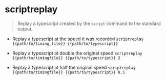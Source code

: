 # scriptreplay
> Replay a typescript created by the `script` command to the standard output.

- Replay a typescript at the speed it was recorded
`scriptreplay {{path/to/timing_file}} {{path/to/typescript}}`

- Replay a typescript at double the original speed
`scriptreplay {{path/to/timingfile}} {{path/to/typescript}} 2`

- Replay a typescript at half the original speed
`scriptreplay {{path/to/timingfile}} {{path/to/typescript}} 0.5`
